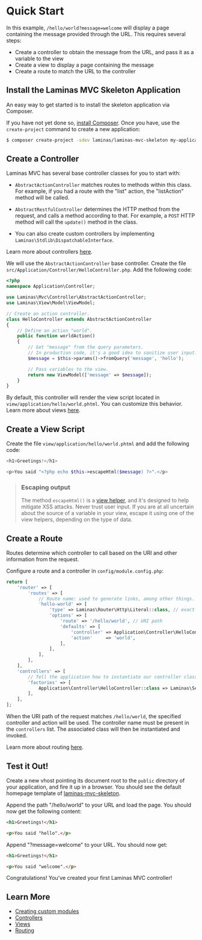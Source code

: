 # Quick Start

In this example, `/hello/world?message=welcome` will display a page containing the message provided through the URL.
This requires several steps:

- Create a controller to obtain the message from the URL, and pass it as a variable to the view
- Create a view to display a page containing the message
- Create a route to match the URL to the controller

## Install the Laminas MVC Skeleton Application

An easy way to get started is to install the skeleton application via Composer.

If you have not yet done so, [install Composer](https://getcomposer.org/doc/00-intro.md#installation-linux-unix-osx).
Once you have, use the `create-project` command to create a new application:

```bash
$ composer create-project -sdev laminas/laminas-mvc-skeleton my-application
```

## Create a Controller

Laminas MVC has several base controller classes for you to start with:

- `AbstractActionController` matches routes to methods within this class.
  For example, if you had a route with the "list" action, the "listAction" method will be called.

- `AbstractRestfulController` determines the HTTP method from the request, and calls a method according to that.
  For example, a `POST` HTTP method will call the `update()` method in the class.

- You can also create custom controllers by implementing `Laminas\Stdlib\DispatchableInterface`.

Learn more about controllers [here](https://docs.laminas.dev/laminas-mvc/controllers/).

We will use the `AbstractActionController` base controller.
Create the file `src/Application/Controller/HelloController.php`.
Add the following code:

```php
<?php
namespace Application\Controller;

use Laminas\Mvc\Controller\AbstractActionController;
use Laminas\View\Model\ViewModel;

// Create an action controller.
class HelloController extends AbstractActionController
{
    // Define an action "world".
    public function worldAction()
    {
        // Get "message" from the query parameters.
        // In production code, it's a good idea to sanitize user input.
        $message = $this->params()->fromQuery('message', 'hello');

        // Pass variables to the view.
        return new ViewModel(['message' => $message]);
    }
}
```

By default, this controller will render the view script located in `view/application/hello/world.phtml`.
You can customize this behavior.
Learn more about views [here](https://docs.laminas.dev/laminas-view/quick-start/).

## Create a View Script

Create the file `view/application/hello/world.phtml` and add the following code:

```php
<h1>Greetings!</h1>

<p>You said "<?php echo $this->escapeHtml($message) ?>".</p>
```

> ### Escaping output
>
> The method `escapeHtml()` is a [view helper](https://docs.laminas.dev/laminas-view/helpers/intro/), and it's designed to help mitigate XSS attacks.
> Never trust user input.
> If you are at all uncertain about the source of a variable in your view, escape it using one of the view helpers, depending on the type of data.

## Create a Route

Routes determine which controller to call based on the URI and other information from the request.

Configure a route and a controller in `config/module.config.php`:

```php
return [
    'router' => [
        'routes' => [
            // Route name: used to generate links, among other things.
            'hello-world' => [
                'type' => Laminas\Router\Http\Literal::class, // exact match of URI path
                'options' => [
                    'route' => '/hello/world', // URI path
                    'defaults' => [
                        'controller' => Application\Controller\HelloController::class, // unique name
                        'action'     => 'world',
                    ],
                ],
            ],
        ],
    ],
    'controllers' => [
        // Tell the application how to instantiate our controller class
        'factories' => [
            Application\Controller\HelloController::class => Laminas\ServiceManager\Factory\InvokableFactory::class,
        ],
    ],
];
```

When the URI path of the request matches `/hello/world`, the specified controller and action will be used.
The controller name must be present in the `controllers` list.
The associated class will then be instantiated and invoked.

Learn more about routing [here](https://docs.laminas.dev/laminas-router/routing).

## Test it Out!

Create a new vhost pointing its document root to the `public` directory of your application, and fire it up in a browser.
You should see the default homepage template of [laminas-mvc-skeleton](https://github.com/laminas/laminas-mvc-skeleton).

Append the path "/hello/world" to your URL and load the page.
You should now get the following content:

```html
<h1>Greetings!</h1>

<p>You said "hello".</p>
```

Append "?message=welcome" to your URL.
You should now get:

```html
<h1>Greetings!</h1>

<p>You said "welcome".</p>
```

Congratulations!
You've created your first Laminas MVC controller!

## Learn More

- [Creating custom modules](https://docs.laminas.dev/tutorials/getting-started/modules/)
- [Controllers](https://docs.laminas.dev/laminas-mvc/controllers)
- [Views](https://docs.laminas.dev/laminas-view/quick-start)
- [Routing](https://docs.laminas.dev/laminas-router/routing)
